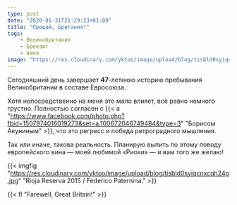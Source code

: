 ```yaml
---
type: post
date: "2020-01-31T21:29:23+01:00"
title: "Прощай, Британия!"
tags:
    - Великобритания
    - Брекзит
    - вино
image: "https://res.cloudinary.com/yktoo/image/upload/blog/tisbld0syiqcnxcqh24p.jpg"
---
```


Сегодняшний день завершает **47**-летнюю историю пребывания Великобритании в составе Евросоюза.

Хотя непосредственно на меня это мало влияет, всё равно немного грустно. Полностью согласен с {{< a "https://www.facebook.com/photo.php?fbid=1507974016019273&set=a.100672046749484&type=3" "Борисом Акуниным" >}}, что это регресс и победа ретроградного мышления.

<!--more-->

Так или иначе, такова реальность. Планирую выпить по этому поводу европейского вина — моей любимой «Риохи» — и вам того же желаю!

{{< imgfig "https://res.cloudinary.com/yktoo/image/upload/blog/tisbld0syiqcnxcqh24p.jpg" "Rioja Reserva 2015 / Federico Paternina." >}}

{{< fl "Farewell, Great Britain!" >}}